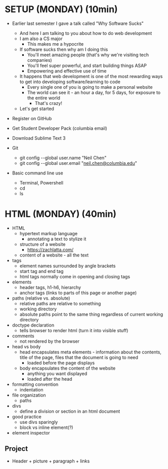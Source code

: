 # SETUP (MONDAY) (10min)
- Earlier last semester I gave a talk called "Why Software Sucks"
	- And here I am talking to you about how to do web development
	- I am also a CS major
		- This makes me a hypocrite
	- If software sucks then why am I doing this
		- You'll meet amazing people (that's why we're visiting tech companies)
		- You'll feel super powerful, and start building things ASAP
		- Empowering and effective use of time
	- It happens that web development is one of the most rewarding ways to get into developing software/learning to code
		- Every single one of you is going to make a personal website
		- The world can see it - an hour a day, for 5 days, for exposure to the entire world
			- That's crazy!
	- Let's get started

- Register on GitHub
- Get Student Developer Pack (columbia email)
- Download Sublime Text 3
- Git
	- git config --global user.name  "Neil Chen"
	- git config --global user.email "neil.chen@columbia.edu"
- Basic command line use
	- Terminal, Powershell
	- cd
	- ls

# HTML (MONDAY) (40min)
- HTML
	- hypertext markup language
		- annotating a text to stylize it
	- structure of a website
		- https://zachlatta.com/
	- content of a website - all the text
- tags
	- element names surrounded by angle brackets
	- start tag and end tag
	- html tags normally come in opening and closing tags
- elements
	- header tags, h1-h6, hierarchy
	- anchor tags (links to parts of this page or another page)
- paths (relative vs. absolute)
	- relative paths are relative to something
	- working directory
	- absolute paths point to the same thing regardless of current working directory
- doctype declaration
	- tells browser to render html (turn it into visible stuff)
- comments
	- not rendered by the browser
- head vs body
	- head encapsulates meta elements - information about the contents, title of the page, files that the document is going to need
		- loaded before the page displays
	- body encapsulates the content of the website
		- anything you want displayed
		- loaded after the head
- formatting convention
	- indentation
- file organization
	- paths
- divs
	- define a division or section in an html document
- good practice
	- use divs sparingly
	- block vs inline element(?)
- element inspector
## Project
- Header + picture + paragraph + links

